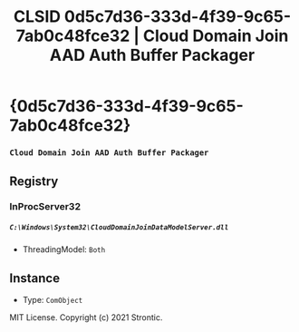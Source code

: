 ﻿---
title: "CLSID 0d5c7d36-333d-4f39-9c65-7ab0c48fce32 | Cloud Domain Join AAD Auth Buffer Packager"
excerpt: What is COM-Object CLSID 0d5c7d36-333d-4f39-9c65-7ab0c48fce32?
---

# {0d5c7d36-333d-4f39-9c65-7ab0c48fce32}

### `Cloud Domain Join AAD Auth Buffer Packager`

## Registry


### InProcServer32

##### `C:\Windows\System32\CloudDomainJoinDataModelServer.dll`
* ThreadingModel: `Both`

## Instance

* Type: `ComObject`

MIT License. Copyright (c) 2021 Strontic.


